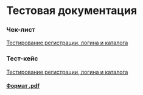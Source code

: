 # Тестовая документация
### Чек-лист
[Тестирование регистрации, логина и каталога](https://docs.google.com/spreadsheets/d/1mPkfxUYr3Ju-kwtJVL4G7AOB_zUVPBa3QvaynETbSHA/edit?usp=sharing)
### Тест-кейс
[Тестирование регистрации, логина и каталога](https://app.qase.io/project/G10?author=328&previewMode=side&suite=52)
#### [Формат .pdf](https://app.qase.io/print/project/G10?filter=%7B%7D&suite_id=52&sort_by=position)
